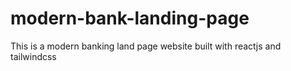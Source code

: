 # modern-bank-landing-page
This is a modern banking land page website built with reactjs and tailwindcss
